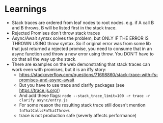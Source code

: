 # Learnings

- Stack traces are ordered from leaf nodes to root nodes. e.g. if A call B and B throws, B will be listed first in the stack trace.
- Rejected Promises don't throw stack traces
- Async/Await syntax solves the problem, but ONLY IF THE ERROR IS THROWN USING throw syntax. So if original error was from some lib that just returned a rejected promise, you need to consume that in an async function and throw a new error using throw. You DON'T have to do that all the way up the stack.
- There are examples on the web demonstrating that stack traces can work even with promises, but it is an iffy story:
  - https://stackoverflow.com/questions/71698860/stack-trace-with-fs-promises-and-async-await
  - But you have to use trace and clarify packages (see https://trace.js.org/)
  - And add these flags: `node --stack_trace_limit=100 -r trace -r clarify async/entry.js`
  - For some reason the resulting stack trace still doesn't mention `fnThatCallsFnThatThrows`
  - trace is not production safe (severly affects performance)
